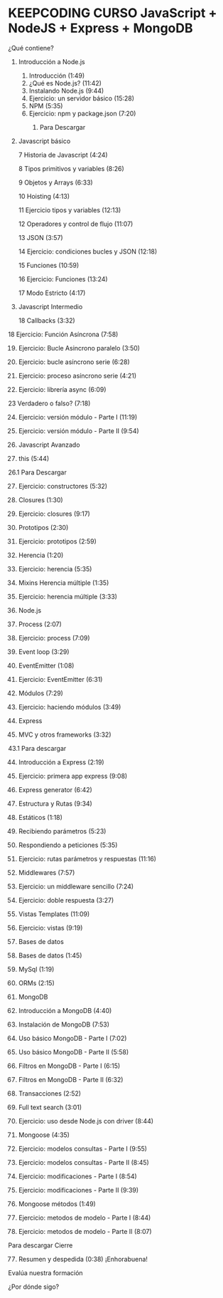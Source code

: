 # KEEPCODING CURSO JavaScript + NodeJS + Express + MongoDB

¿Qué contiene?

<ol type="1">
   <li>Introducción a Node.js</li>
   <ol type="1" start="1">
      <li>Introducción (1:49)</li>
      <li>¿Qué es Node.js? (11:42)</li>
      <li>Instalando Node.js (9:44)</li>
      <li>Ejercicio: un servidor básico (15:28)</li>
      <li>NPM (5:35)</li>
      <li>Ejercicio: npm y package.json (7:20)</li>
      <ol>
         <li>Para Descargar</li>
      </ol>
   </ol>
</ol>
      
2. Javascript básico
 
   7 Historia de Javascript (4:24)
 
   8 Tipos primitivos y variables (8:26)
 
   9 Objetos y Arrays (6:33)
 
   10 Hoisting (4:13)
 
   11 Ejercicio tipos y variables (12:13)
 
   12 Operadores y control de flujo (11:07)
 
   13 JSON (3:57)
 
   14 Ejercicio: condiciones bucles y JSON (12:18)
 
   15 Funciones (10:59)
 
   16 Ejercicio: Funciones (13:24)
 
   17 Modo Estricto (4:17)
   
3. Javascript Intermedio
 
   18 Callbacks (3:32)
 
 18 Ejercicio: Función Asíncrona (7:58)
 
 19. Ejercicio: Bucle Asincrono paralelo (3:50)
 
 20. Ejercicio: bucle asíncrono serie (6:28)
 
 21. Ejercicio: proceso asíncrono serie (4:21)
 
 22. Ejercicio: librería async (6:09)
 
 23 Verdadero o falso? (7:18)
 
 24. Ejercicio: versión módulo - Parte I (11:19)
 
 25. Ejercicio: versión módulo - Parte II (9:54)
4. Javascript Avanzado
 
 26. this (5:44)
 
 26.1 Para Descargar
 
 27. Ejercicio: constructores (5:32)
 
 28. Closures (1:30)
 
 29. Ejercicio: closures (9:17)
 
 30. Prototipos (2:30)
 
 31. Ejercicio: prototipos (2:59)
 
 32. Herencia (1:20)
 
 33. Ejercicio: herencia (5:35)
 
 34. Mixins Herencia múltiple (1:35)
 
 35. Ejercicio: herencia múltiple (3:33)
5. Node.js
 
 36. Process (2:07)
 
 37. Ejercicio: process (7:09)
 
 38. Event loop (3:29)
 
 39. EventEmitter (1:08)
 
 40. Ejercicio: EventEmitter (6:31)
 
 41. Módulos (7:29)
 
 42. Ejercicio: haciendo módulos (3:49)
6. Express
 
 43. MVC y otros frameworks (3:32)
 
 43.1 Para descargar
 
 44. Introducción a Express (2:19)
 
 45. Ejercicio: primera app express (9:08)
 
 46. Express generator (6:42)
 
 47. Estructura y Rutas (9:34)
 
 48. Estáticos (1:18)
 
 49. Recibiendo parámetros (5:23)
 
 50. Respondiendo a peticiones (5:35)
 
 51. Ejercicio: rutas parámetros y respuestas (11:16)
 
 52. Middlewares (7:57)
 
 53. Ejercicio: un middleware sencillo (7:24)
 
 54. Ejercicio: doble respuesta (3:27)
 
 55. Vistas Templates (11:09)
 
 56. Ejercicio: vistas (9:19)
7. Bases de datos
 
 57. Bases de datos (1:45)
 
 58. MySql (1:19)
 
 59. ORMs (2:15)
8. MongoDB
 
 60. Introducción a MongoDB (4:40)
 
 61. Instalación de MongoDB (7:53)
 
 62. Uso básico MongoDB - Parte I (7:02)
 
 63. Uso básico MongoDB - Parte II (5:58)
 
 64. Filtros en MongoDB - Parte I (6:15)
 
 65. Filtros en MongoDB - Parte II (6:32)
 
 66. Transacciones (2:52)
 
 67. Full text search (3:01)
 
 68. Ejercicio: uso desde Node.js con driver (8:44)
 
 69. Mongoose (4:35)
 
 70. Ejercicio: modelos consultas - Parte I (9:55)
 
 71. Ejercicio: modelos consultas - Parte II (8:45)
 
 72. Ejercicio: modificaciones - Parte I (8:54)
 
 73. Ejercicio: modificaciones - Parte II (9:39)
 
 74. Mongoose métodos (1:49)
 
 75. Ejercicio: metodos de modelo - Parte I (8:44)
 
 76. Ejercicio: metodos de modelo - Parte II (8:07)
 
 Para descargar
Cierre
 
 77. Resumen y despedida (0:38)
¡Enhorabuena!
 
 Evalúa nuestra formación
 
 ¿Por dónde sigo?
